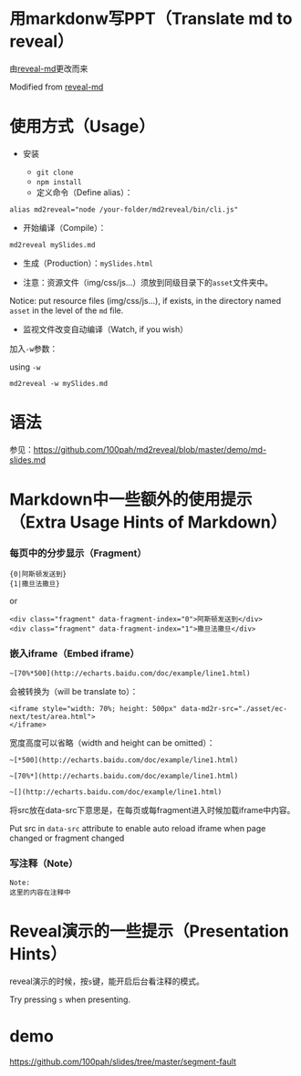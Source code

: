 # 用markdonw写PPT（Translate md to reveal）

由[reveal-md](https://github.com/webpro/reveal-md)更改而来

Modified from [reveal-md](https://github.com/webpro/reveal-md)

# 使用方式（Usage）

* 安装

    * `git clone`
    * `npm install`
    * 定义命令（Define alias）：

```
alias md2reveal="node /your-folder/md2reveal/bin/cli.js"
```

* 开始编译（Compile）：

```
md2reveal mySlides.md
```

* 生成（Production）：`mySlides.html`

* 注意：资源文件（img/css/js...）须放到同级目录下的`asset`文件夹中。

Notice: put resource files (img/css/js...), if exists, in the directory named `asset` in the level of the `md` file.

* 监视文件改变自动编译（Watch, if you wish）

加入`-w`参数：

using `-w`

`md2reveal -w mySlides.md`

# 语法

参见：<https://github.com/100pah/md2reveal/blob/master/demo/md-slides.md>

# Markdown中一些额外的使用提示（Extra Usage Hints of Markdown）

### 每页中的分步显示（Fragment）

```
{0|阿斯顿发送到}
{1|撒旦法撒旦}
```
or

```
<div class="fragment" data-fragment-index="0">阿斯顿发送到</div>
<div class="fragment" data-fragment-index="1">撒旦法撒旦</div>
```

### 嵌入iframe（Embed iframe）

```
~[70%*500](http://echarts.baidu.com/doc/example/line1.html)
```

会被转换为（will be translate to）：
```
<iframe style="width: 70%; height: 500px" data-md2r-src="./asset/ec-next/test/area.html">
</iframe>
```

宽度高度可以省略（width and height can be omitted）：
```
~[*500](http://echarts.baidu.com/doc/example/line1.html)
```
```
~[70%*](http://echarts.baidu.com/doc/example/line1.html)
```
```
~[](http://echarts.baidu.com/doc/example/line1.html)
```

将src放在data-src下意思是，在每页或每fragment进入时候加载iframe中内容。

Put src in `data-src` attribute to enable auto reload iframe when
page changed or fragment changed

### 写注释（Note）

```
Note:
这里的内容在注释中
```

# Reveal演示的一些提示（Presentation Hints）

reveal演示的时候，按`s`键，能开启后台看注释的模式。

Try pressing `s` when presenting.

# demo

<https://github.com/100pah/slides/tree/master/segment-fault>
